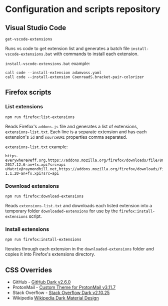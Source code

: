 # Configuration and scripts repository

## Visual Studio Code

`get-vscode-extensions`

Runs vs code to get extension list and generates a batch file `install-vscode-extensions.bat` with commands to install each extension.

`install-vscode-extensions.bat` example:
```
call code --install-extension adamvoss.yaml 
call code --install-extension CoenraadS.bracket-pair-colorizer 
```

## Firefox scripts

### List extensions

`npm run firefox:list-extensions`

Reads Firefox's `addons.js` file and generates a list of extensions, `extensions-list.txt`. Each line is a separate extension and has each extension's `id` and `sourceURI` properties comma separated.

`extensions-list.txt` example:
```
https-everywhere@eff.org,https://addons.mozilla.org/firefox/downloads/file/803415/https_everywhere-2017.12.6-an+fx.xpi?src=api
uMatrix@raymondhill.net,https://addons.mozilla.org/firefox/downloads/file/811014/umatrix-1.1.20-an+fx.xpi?src=api
```

### Download extensions

`npm run firefox:download-extensions`

Reads `extensions-list.txt` and downloads each listed extension into a temporary folder `downloaded-extensions` for use by the `firefox:install-extensions` script.

### Install extensions

`npm run firefox:install-extensions`

Iterates through each extension in the `downloaded-extensions` folder and copies it into Firefox's extensions directory.

## CSS Overrides

- GitHub - [GitHub Dark v2.6.0](https://github.com/cquanu/github-dark/)
- ProtonMail - [Custom Theme for ProtonMail v3.11.7](https://github.com/amdelamar/pm-theme)
- Stack Overflow - [Stack Overflow Dark v2.10.25](https://github.com/StylishThemes/StackOverflow-Dark)
- Wikipedia [Wikipedia Dark Material Design](https://github.com/n0x-styles/wikipedia-dark)